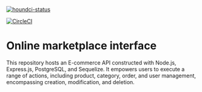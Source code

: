 
[![houndci-status](https://img.shields.io/badge/houndci-passing-brightgreen)](https://img.shields.io/badge/all_test_passed-green)

[![CircleCI](https://dl.circleci.com/status-badge/img/gh/atlp-rwanda/e-commerce-lydia-32-bn/tree/develop.svg?style=svg)](https://dl.circleci.com/status-badge/redirect/gh/atlp-rwanda/e-commerce-lydia-32-bn/tree/develop)

# Online marketplace interface

This repository hosts an E-commerce API constructed with Node.js, Express.js, PostgreSQL, and Sequelize. It empowers users to execute a range of actions, including product, category, order, and user management, encompassing creation, modification, and deletion.

